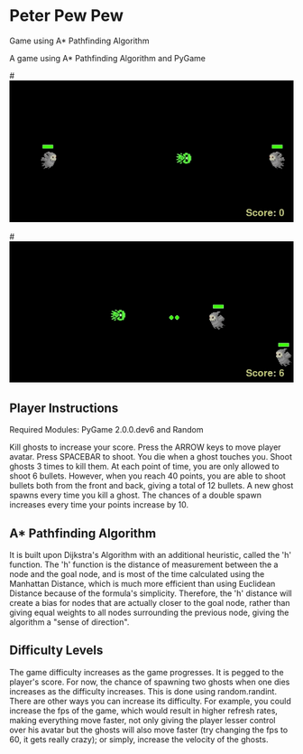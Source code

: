 # Peter Pew Pew
 Game using A* Pathfinding Algorithm

A game using A* Pathfinding Algorithm and PyGame

#![](peterpewpew1.gif)                                               

#![](peterpewpew2.gif)

## Player Instructions
Required Modules: PyGame 2.0.0.dev6 and Random

Kill ghosts to increase your score.
Press the ARROW keys to move player avatar. Press SPACEBAR to shoot.
You die when a ghost touches you. Shoot ghosts 3 times to kill them. 
At each point of time, you are only allowed to shoot 6 bullets. However, when you reach 40 points, you are able to shoot bullets both from the front and back, giving a total of 12 bullets. 
A new ghost spawns every time you kill a ghost. The chances of a double spawn increases every time your points increase by 10.

## A* Pathfinding Algorithm
It is built upon Dijkstra's Algorithm with an additional heuristic, called the 'h' function. The 'h' function is the distance of measurement between the a node and the goal node, and is most of the time calculated using the Manhattan Distance, which is much more efficient than using Euclidean Distance because of the formula's simplicity. Therefore, the 'h' distance will create a bias for nodes that are actually closer to the goal node, rather than giving equal weights to all nodes surrounding the previous node, giving the algorithm a "sense of direction".

## Difficulty Levels
The game difficulty increases as the game progresses. It is pegged to the player's score. For now, the chance of spawning two ghosts when one dies increases as the difficulty increases. This is done using random.randint. There are other ways you can increase its difficulty. For example, you could increase the fps of the game, which would result in higher refresh rates, making everything move faster, not only giving the player lesser control over his avatar but the ghosts will also move faster (try changing the fps to 60, it gets really crazy); or simply, increase the velocity of the ghosts.

